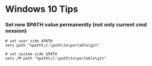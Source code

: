 # Windows 10 Tips

### Set new $PATH value permanently (not only current cmd session)
```CMD
# set user side $PATH
setx path "%path%;C:\path\to\portable\git"

# set system side $PATH
setx /M path "%path%;C:\path\to\portable\git"
```
